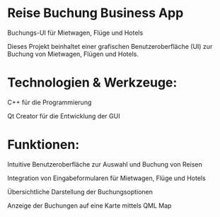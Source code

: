 # Reise Buchung Business App

Buchungs-UI für Mietwagen, Flüge und Hotels

Dieses Projekt beinhaltet einer grafischen Benutzeroberfläche (UI) zur Buchung von Mietwagen, Flügen und Hotels.

# Technologien & Werkzeuge:

C++ für die Programmierung

Qt Creator für die Entwicklung der GUI

# Funktionen:

Intuitive Benutzeroberfläche zur Auswahl und Buchung von Reisen

Integration von Eingabeformularen für Mietwagen, Flüge und Hotels

Übersichtliche Darstellung der Buchungsoptionen

Anzeige der Buchungen auf eine Karte mittels QML Map
